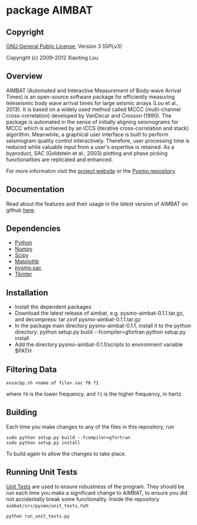 package AIMBAT 
==============
 
Copyright
---------
[GNU General Public License](http://www.gnu.org/licenses/gpl.html), Version 3 (GPLv3) 

Copyright (c) 2009-2012 Xiaoting Lou


Overview
--------
AIMBAT (Automated and Interactive Measurement of Body-wave Arrival Times) 
is an open-source software package for efficiently measuring teleseismic 
body wave arrival times for large seismic arrays (Lou et al., 2013). It is 
based on a widely used method called MCCC (multi-channel cross-correlation) 
developed by VanDecar and Crosson (1990). The package is automated in the 
sense of initially aligning seismograms for MCCC which is achieved by an 
ICCS (iterative cross-correlation and stack) algorithm. Meanwhile, a 
graphical user interface is built to perform seismogram quality control 
interactively. Therefore, user processing time is reduced while valuable 
input from a user's expertise is retained. As a byproduct, SAC (Goldstein 
et al., 2003) plotting and phase picking functionalities are replicated 
and enhanced.

For more informaton visit the [project website](http://www.earth.northwestern.edu/~xlou/aimbat.html) or the [Pysmo repository](https://github.com/pysmo).

Documentation
-------------
Read about the features and their usage in the latest version of AIMBAT on github [here](http://aimbat.readthedocs.org/en/latest/index.html).

Dependencies
------------
* [Python](http://www.python.org/)
* [Numpy](http://www.numpy.org/)
* [Scipy](http://www.scipy.org/)
* [Matplotlib](http://matplotlib.org/)
* [pysmo.sac](https://github.com/pysmo/sac)
* [Tkinter](https://wiki.python.org/moin/TkInter)

Installation
------------
* Install the dependent packages
* Download the latest release of aimbat, e.g. pysmo-aimbat-0.1.1.tar.gz, and decompress:
	tar zxvf pysmo-aimbat-0.1.1.tar.gz
* In the package main directory pysmo-aimbat-0.1.1, install it to the python <site-packages> directory:
	python setup.py build --fcompiler=gfortran
	python setup.py install
* Add the directory pysmo-aimbat-0.1.1/scripts to environment variable $PATH

Filtering Data
--------------
	evsacbp.sh <name of file>.sac f0 f1
where `f0` is the lower frequency. and `f1` is the higher frequency, in hertz.

Building
--------

Each time you make changes to any of the files in this repository, run

	sudo python setup.py build --fcompiler=gfortran
	sudo python setup.py install
	
To build again to allow the changes to take place.

Running Unit Tests
------------------
[Unit Tests](https://docs.python.org/2/library/unittest.html#) are used to ensure robustness of the program. They should be run each time you make a significant change to AIMBAT, to ensure you did not accidentally break some functionality. Inside the repository ``aimbat/src/pysmo/unit_tests``, run

	python run_unit_tests.py



